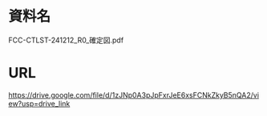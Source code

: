 # 資料名

FCC-CTLST-241212_R0_確定図.pdf

# URL
https://drive.google.com/file/d/1zJNp0A3pJpFxrJeE6xsFCNkZkyB5nQA2/view?usp=drive_link
